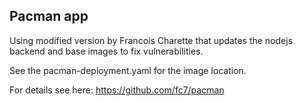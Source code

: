 ## Pacman app

Using modified version by Francois Charette that updates the nodejs backend
and base images to fix vulnerabilities.

See the pacman-deployment.yaml for the image location.

For details see here:  https://github.com/fc7/pacman
